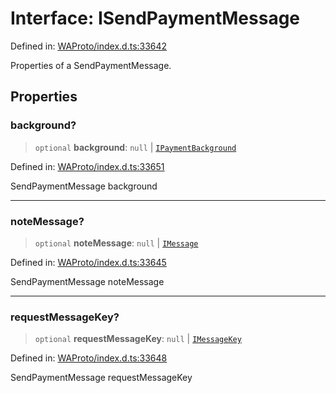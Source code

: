# Interface: ISendPaymentMessage

Defined in: [WAProto/index.d.ts:33642](https://github.com/Fokusdotid/bail/blob/82f46c566476ac566bfd781dede14412fcdfb787/WAProto/index.d.ts#L33642)

Properties of a SendPaymentMessage.

## Properties

### background?

> `optional` **background**: `null` \| [`IPaymentBackground`](../../../interfaces/IPaymentBackground.md)

Defined in: [WAProto/index.d.ts:33651](https://github.com/Fokusdotid/bail/blob/82f46c566476ac566bfd781dede14412fcdfb787/WAProto/index.d.ts#L33651)

SendPaymentMessage background

***

### noteMessage?

> `optional` **noteMessage**: `null` \| [`IMessage`](../../../interfaces/IMessage.md)

Defined in: [WAProto/index.d.ts:33645](https://github.com/Fokusdotid/bail/blob/82f46c566476ac566bfd781dede14412fcdfb787/WAProto/index.d.ts#L33645)

SendPaymentMessage noteMessage

***

### requestMessageKey?

> `optional` **requestMessageKey**: `null` \| [`IMessageKey`](../../../interfaces/IMessageKey.md)

Defined in: [WAProto/index.d.ts:33648](https://github.com/Fokusdotid/bail/blob/82f46c566476ac566bfd781dede14412fcdfb787/WAProto/index.d.ts#L33648)

SendPaymentMessage requestMessageKey
